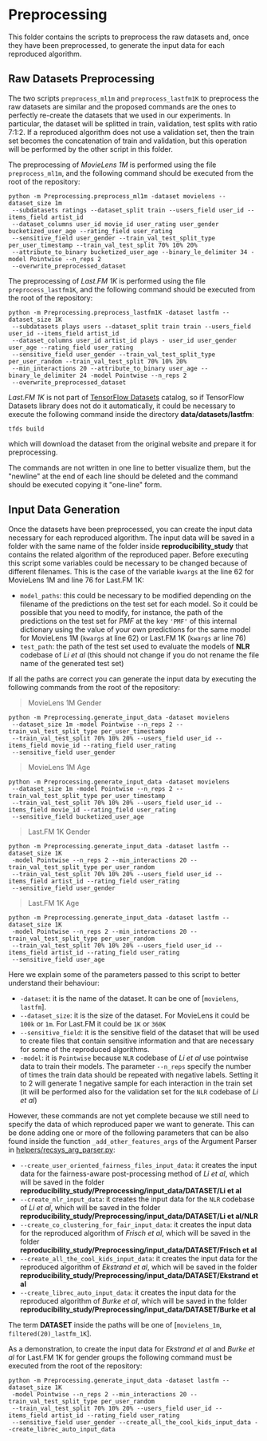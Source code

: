 # Preprocessing

This folder contains the scripts to preprocess the raw datasets and, once they have been preprocessed, to generate the
input data for each reproduced algorithm.

## Raw Datasets Preprocessing

The two scripts `preprocess_ml1m` and `preprocess_lastfm1K` to preprocess the raw datasets are similar and the proposed
commands are the ones to perfectly re-create the datasets that we used in our experiments. In particular, the dataset
will be splitted in train, validation, test splits with ratio 7:1:2. If a reproduced algorithm does not use a validation
set, then the train set becomes the concatenation of train and validation, but this operation will be performed by the
other script in this folder.

The preprocessing of *MovieLens 1M* is performed using the file `preprocess_ml1m`, and the following command should be executed
from the root of the repository:
```shell script
python -m Preprocessing.preprocess_ml1m -dataset movielens --dataset_size 1m 
 --subdatasets ratings --dataset_split train --users_field user_id --items_field artist_id 
 --dataset_columns user_id movie_id user_rating user_gender bucketized_user_age --rating_field user_rating 
 --sensitive_field user_gender --train_val_test_split_type per_user_timestamp --train_val_test_split 70% 10% 20%
 --attribute_to_binary bucketized_user_age --binary_le_delimiter 34 -model Pointwise --n_reps 2
 --overwrite_preprocessed_dataset
```

The preprocessing of *Last.FM 1K* is performed using the file `preprocess_lastfm1K`, and the following command should be
executed from the root of the repository:
```shell script
python -m Preprocessing.preprocess_lastfm1K -dataset lastfm --dataset_size 1K 
 --subdatasets plays users --dataset_split train train --users_field user_id --items_field artist_id 
 --dataset_columns user_id artist_id plays - user_id user_gender user_age --rating_field user_rating 
 --sensitive_field user_gender --train_val_test_split_type per_user_random --train_val_test_split 70% 10% 20%
 --min_interactions 20 --attribute_to_binary user_age --binary_le_delimiter 24 -model Pointwise --n_reps 2
 --overwrite_preprocessed_dataset
```

*Last.FM 1K* is not part of [TensorFlow Datasets](https://www.tensorflow.org/datasets) catalog, so if TensorFlow Datasets
library does not do it automatically, it could be necessary to execute the following command inside the directory
**data/datasets/lastfm**:
```shell script
tfds build
```
which will download the dataset from the original website and prepare it for preprocessing.

The commands are not written in one line to better visualize them, but the "newline" at the end of each line should be
deleted and the command should be executed copying it "one-line" form.

## Input Data Generation

Once the datasets have been preprocessed, you can create the input data necessary for each reproduced algorithm. The input
data will be saved in a folder with the same name of the folder inside **reproducibility\_study** that contains the related
algorithm of the reproduced paper. Before executing this script some variables could be necessary to be changed because
of different filenames. This is the case of the variable `kwargs` at the line 62 for MovieLens 1M and line 76 for Last.FM 1K:
- `model_paths`: this could be necessary to be modified depending on the filename of the predictions on the test set for
                 each model. So it could be possible that you need to modify, for instance, the path of the predictions
                 on the test set for *PMF* at the key `'PMF'` of this internal dictionary using the value of your own
                 predictions for the same model for MovieLens 1M (`kwargs` at line 62) or Last.FM 1K (`kwargs` ar line 76)
- `test_path`: the path of the test set used to evaluate the models of **NLR** codebase of *Li et al* (this should not
               change if you do not rename the file name of the generated test set)
               
If all the paths are correct you can generate the input data by executing the following commands from the root of the
repository:

> MovieLens 1M Gender
```shell script
python -m Preprocessing.generate_input_data -dataset movielens 
 --dataset_size 1m -model Pointwise --n_reps 2 --train_val_test_split_type per_user_timestamp
 --train_val_test_split 70% 10% 20% --users_field user_id --items_field movie_id --rating_field user_rating
 --sensitive_field user_gender
```

> MovieLens 1M Age
```shell script
python -m Preprocessing.generate_input_data -dataset movielens 
 --dataset_size 1m -model Pointwise --n_reps 2 --train_val_test_split_type per_user_timestamp
 --train_val_test_split 70% 10% 20% --users_field user_id --items_field movie_id --rating_field user_rating
 --sensitive_field bucketized_user_age
```

> Last.FM 1K Gender
```shell script
python -m Preprocessing.generate_input_data -dataset lastfm --dataset_size 1K
 -model Pointwise --n_reps 2 --min_interactions 20 --train_val_test_split_type per_user_random 
 --train_val_test_split 70% 10% 20% --users_field user_id --items_field artist_id --rating_field user_rating
 --sensitive_field user_gender
```

> Last.FM 1K Age
```shell script
python -m Preprocessing.generate_input_data -dataset lastfm --dataset_size 1K
 -model Pointwise --n_reps 2 --min_interactions 20 --train_val_test_split_type per_user_random 
 --train_val_test_split 70% 10% 20% --users_field user_id --items_field artist_id --rating_field user_rating
 --sensitive_field user_age
```

Here we explain some of the parameters passed to this script to better understand their behaviour:
- `-dataset`: it is the name of the dataset. It can be one of [`movielens`, `lastfm`].
- `--dataset_size`: it is the size of the dataset. For MovieLens it could be `100k` or `1m`. For Last.FM it could be
                    `1K` or `360K`
- `--sensitive_field`: it is the sensitive field of the dataset that will be used to create files that contain sensitive
                       information and that are necessary for some of the reproduced algorithms.
- `-model`: it is `Pointwise` because `NLR` codebase of *Li et al* use pointwise data to train their models. The parameter
            `--n_reps` specify the number of times the train data should be repeated with negative labels. Setting it to
            2 will generate 1 negative sample for each interaction in the train set (it will be performed also for
            the validation set for the `NLR` codebase of *Li et al*)

However, these commands are not yet complete because we still need to specify the data of which reproduced paper we want
to generate. This can be done adding one or more of the following parameters that can be also found inside the function
`_add_other_features_args` of the Argument Parser in [helpers/recsys_arg_parser.py](../helpers/recsys_arg_parser.py):
- `--create_user_oriented_fairness_files_input_data`: it creates the input data for the fairness-aware post-processing
  method of *Li et al*, which will be saved in the folder **reproducibility_study/Preprocessing/input_data/DATASET/Li et al**
- `--create_nlr_input_data`: it creates the input data for the `NLR` codebase of *Li et al*, which will be saved in
  the folder **reproducibility_study/Preprocessing/input_data/DATASET/Li et al/NLR**
- `--create_co_clustering_for_fair_input_data`: it creates the input data for the reproduced algorithm of *Frisch et al*,
  which will be saved in the folder **reproducibility_study/Preprocessing/input_data/DATASET/Frisch et al**
- `--create_all_the_cool_kids_input_data`: it creates the input data for the reproduced algorithm of *Ekstrand et al*,
  which will be saved in the folder **reproducibility_study/Preprocessing/input_data/DATASET/Ekstrand et al**
- `--create_librec_auto_input_data`: it creates the input data for the reproduced algorithm of *Burke et al*,
  which will be saved in the folder **reproducibility_study/Preprocessing/input_data/DATASET/Burke et al**
  
The term **DATASET** inside the paths will be one of [`movielens_1m`, `filtered(20)_lastfm_1K`].

As a demonstration, to create the input data for *Ekstrand et al* and *Burke et al* for Last.FM 1K for gender groups the
following command must be executed from the root of the repository:
```shell script
python -m Preprocessing.generate_input_data -dataset lastfm --dataset_size 1K
 -model Pointwise --n_reps 2 --min_interactions 20 --train_val_test_split_type per_user_random 
 --train_val_test_split 70% 10% 20% --users_field user_id --items_field artist_id --rating_field user_rating
 --sensitive_field user_gender --create_all_the_cool_kids_input_data --create_librec_auto_input_data
```
